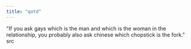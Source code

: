 ```yaml
---
title: "qotd"
---
```


<p>"If you ask gays which is the man and which is the woman in the relationship, you probably also ask chinese which chopstick is the fork." 
<br/>
<a ref="http://www.zeit.de/2013/11/Homosexualitaet?commentstart=217#cid-2669478">src</a></p>
